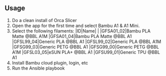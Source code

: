 ## Usage

1. Do a clean install of Orca Slicer
1. Open the app for the first time and select Bambu A1 & A1 Mini.
1. Select the following filaments:
    |ID|Name|
    |
    |GFSA01_02|Bambu PLA Matte @BBL A1M
    |GFSA01_04|Bambu PLA Matte @BBL A1
    |GFSL99_04|Generic PLA @BBL A1
    |GFSL99_02|Generic PLA @BBL A1M
    |GFSG99_03|Generic PETG @BBL A1
    |GFSG99_00|Generic PETG @BBL A1M
    |GFSL03_05|eSUN PLA+ @BBL A1
    |GFSU99_01|Generic TPU @BBL A1
1. Install Bambu cloud plugin, login, etc
1. Run the Ansible playbook
